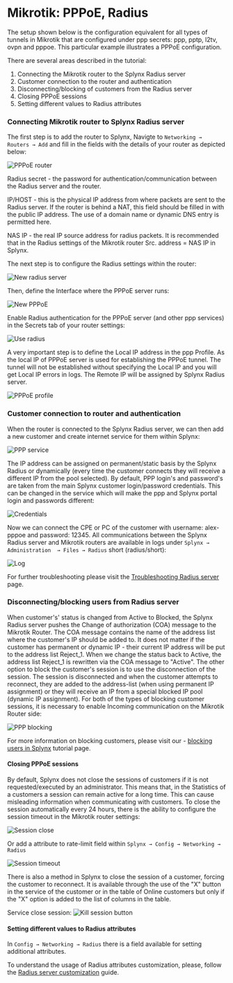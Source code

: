 Mikrotik: PPPoE, Radius
==========

The setup shown below is the configuration equivalent for all types of tunnels in Mikrotik that are configured under ppp secrets: ppp, pptp, l2tv, ovpn and pppoe. This particular example illustrates a PPPoE configuration.

There are several areas described in the tutorial:

1. Connecting the Mikrotik router to the Splynx Radius server
2. Customer connection to the router and authentication
3. Disconnecting/blocking of customers from the Radius server
4. Closing PPPoE sessions
5. Setting different values to Radius attributes


### Connecting Mikrotik router to Splynx Radius server

The first step is to add the router to Splynx, Navigte to `Networking → Routers → Add` and fill in the fields with the details of your router as depicted below:

![PPPoE router](ppp_new_router.png)


Radius secret - the password for authentication/communication between the Radius server and the router.

IP/HOST - this is the physical IP address from where packets are sent to the Radius server. If the router is behind a NAT, this field should be filled in with the public IP address. The use of a domain name or dynamic DNS entry is permitted here.

NAS IP - the real IP source address for radius packets. It is recommended that in the Radius settings of the Mikrotik router Src. address = NAS IP in Splynx.

The next step is to configure the Radius settings within the router:

![New radius server](ppp_mikrotik_1.png)


Then, define the Interface where the PPPoE server runs:

![New PPPoE](ppp_mikrotik_2.png)


Enable Radius authentication for the PPPoE server (and other ppp services) in the Secrets tab of your router settings:

![Use radius](ppp_mikrotik_3.png)


A very important step is to define the Local IP address in the ppp Profile. As the local IP of PPPoE server is used for establishing the PPPoE tunnel. The tunnel will not be established without specifying the Local IP and you will get Local IP errors in logs. The Remote IP will be assigned by Splynx Radius server.

![PPPoE profile](ppp_mikrotik_4.png)


### Customer connection to router and authentication

When the router is connected to the Splynx Radius server, we can then add a new customer and create internet service for them within Splynx:

![PPP service](ppp_service.png)


The IP address can be assigned on permanent/static basis by the Splynx Radius or dynamically (every time the customer connects they will receive a different IP from the  pool selected). By default, PPP login's and password's are taken from the main Splynx customer login/password credentials. This can be changed in the service which will make the ppp and Splynx portal login and passwords different:

![Credentials](ppp_service_credentials.png)


Now we can connect the CPE or PC of the customer with username: alex-pppoe and password: 12345. All communications between the Splynx Radius server and Mikrotik routers are available in logs under `Splynx → Administration  → Files → Radius` short (radius/short):

![Log](radius_log.png)

For further troubleshooting please visit the  [Troubleshooting Radius server](networking/troubleshooting_radius/troubleshooting_radius.md) page.


### Disconnecting/blocking users from Radius server

When customer's' status is changed from Active to Blocked, the Splynx Radius server pushes the Change of authorization (COA) message to the Mikrotik Router. The COA message contains the name of the address list where the customer's IP should be added to. It does not matter if the customer has permanent or dynamic IP - their current IP address will be put to the address list Reject_1. When we change the status back to Active, the address list Reject_1 is rewritten via the COA message to "Active". The other option to block the customer's session is to use the disconnection of the session. The session is disconnected and when the customer attempts to reconnect, they are added to the address-list (when using permanent IP assignment) or they will receive an IP from a special blocked IP pool (dynamic IP assignment). For both of the types of blocking customer sessions, it is necessary to enable Incoming communication on the Mikrotik Router side:

![PPP blocking](ppp_blocking.png)

For more information on blocking customers, please visit our - [blocking users in Splynx](networking/blocking_customers/blocking_customer.md) tutorial page.



#### Closing PPPoE sessions

By default, Splynx does not close the sessions of customers if it is not requested/executed by an administrator. This means that, in the Statistics of a customers a session can remain active for a long time. This can cause misleading information when communicating with customers. To close the session automatically every 24 hours, there is the ability to configure the session timeout in the Mikrotik router settings:

![Session close](ppp_session_close.png)

Or add a attribute to rate-limit field within `Splynx → Config → Networking → Radius`

![Session timeout](session_timeout.png)

There is also a method in Splynx to close the session of a customer, forcing the customer to reconnect. It is available through the use of the "X" button in the service of the customer or in the table of Online customers but only if the "X" option is added to the list of columns in the table.

Service close session:
![Kill session button](ppp_kill_session_1.png)


#### Setting different values to Radius attributes

In `Config → Networking → Radius` there is a field available for setting additional attributes.

To understand the usage of Radius attributes customization, please, follow the [Radius server customization](networking/radius_customization/radius_customization.md) guide.
